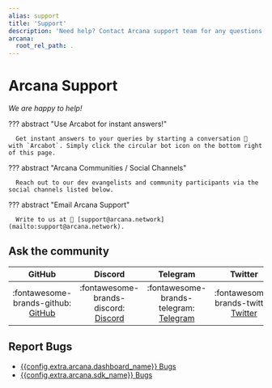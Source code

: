 ```yaml
---
alias: support
title: 'Support'
description: 'Need help? Contact Arcana support team for any questions. We are happy to help!'
arcana:
  root_rel_path: .
---
```


# Arcana Support

*We are happy to help!*

??? abstract "Use Arcabot for instant answers!"

      Get instant answers to your queries by starting a conversation 💬 with `Arcabot`. Simply click the circular bot icon on the bottom right of this page. 
       
??? abstract "Arcana Communities / Social Channels"

      Reach out to our dev evangelists and community participants via the social channels listed below.
      
??? abstract "Email Arcana Support"

      Write to us at 📨 [support@arcana.network](mailto:support@arcana.network). 

## Ask the community

| GitHub | Discord | Telegram | Twitter |
| :---: | :---: | :---: | :---: |
| :fontawesome-brands-github: [GitHub](https://github.com/orgs/arcana-network/discussions) | :fontawesome-brands-discord: [Discord](https://discord.gg/6g7fQvEpdy) | :fontawesome-brands-telegram: [Telegram](https://t.me/ArcanaNetwork) | :fontawesome-brands-twitter: [Twitter](https://twitter.com/arcananetwork) | 

## Report Bugs

* [{{config.extra.arcana.dashboard_name}} Bugs](https://github.com/arcana-network/developer-dashboard/issues)
* [{{config.extra.arcana.sdk_name}} Bugs](https://github.com/arcana-network/auth/issues)